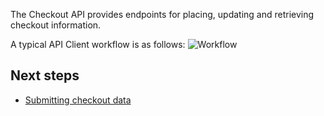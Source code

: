 The Checkout API provides endpoints for placing, updating and retrieving checkout information.

A typical API Client workflow is as follows:
![Workflow](https://spryker.s3.eu-central-1.amazonaws.com/docs/Glue+API/Glue+API+Storefront+Guides/Checking+Out+Purchases+and+Getting+Checkout+Data/checkout-payment-process.png)

## Next steps

* [Submitting checkout data](https://documentation.spryker.com/docs/submitting-checkout-data)
